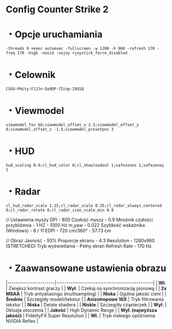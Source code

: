 #  Config Counter Strike 2
# ・Opcje uruchamiania
`-threads 9 +exec autoexec -fullscreen -w 1280 -h 960 -refresh 170 -freq 170 -high -novid -nojoy +joystick_force_disabled`

# ・Celownik
`CSGO-PHity-FJJJn-Oa9DP-fZcop-Z9GSQ`

# ・Viewmodel
`viewmodel_fov 68;viewmodel_offset_x 2.5;viewmodel_offset_y 0;viewmodel_offset_z -1.5;viewmodel_presetpos 3`

# ・HUD
`hud_scaling 0.9;cl_hud_color 0;cl_showloadout 1;safezonex 1;safezoney 1`

# ・Radar
`cl_hud_radar_scale 1.15;cl_radar_scale 0.35;cl_radar_always_centered 0;cl_radar_rotate 0;cl_radar_icon_scale_min 0.9`

// Ustawienia myszy
DPI - 800
Czułość myszy - 0.9
Mnożnik czułości przybliżenia - 1
HZ - 1000 Hz
m_yaw - 0.022
Szybkość wskaźnika (Windows) - 6 / 11
EDPI - 720
cm/360° - 57.73 cm

// Obraz
Jasność - 93%
Proporcje ekranu - 4:3
Resolution - 1280x960 (STRETCHED)
Tryb wyświetlania - Pełny ekran
Refresh Rate - 170 Hz


# ・Zaawansowane ustawienia obrazu
|-----------------------|-----------------------------------------------|
| **Wł.**               | Zwiększ kontrast graczy                       |
| **Wył.**              | Czekaj na synchronizację pionową              |
| **2x MSAA**           | Tryb antyaliasingu (multisampling)            |
| **Niska**             | Ogólna jakość cieni                           |
| **Średnie**           | Szczegóły modeli/tekstur                      |
| **Anizotropowe 16X**  | Tryb filtrowania tekstur                      |
| **Niska**             | Detale shadera                                |
| **Niskie**            | Szczegóły cząsteczek                          |
| **Wył.**              | Okluzja otoczenia                             |
| **Jakość**            | High Dynamic Range                            |
| **Wył. (najwyższa jakość)** | FidelityFX Super Resolution             |
| **Wł.**               | Tryb niskiego opóźnienia NVIDIA Reflex        |
